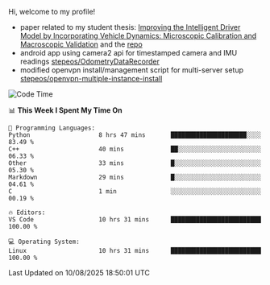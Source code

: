 Hi, welcome to my profile!

* paper related to my student thesis: [Improving the Intelligent Driver Model by Incorporating Vehicle Dynamics: Microscopic Calibration and Macroscopic Validation](https://doi.org/10.48550/arXiv.2408.03722) and the [repo](https://github.com/stepeos/pycarmodel_calibration)
* android app using camera2 api for timestamped camera and IMU readings [stepeos/OdometryDataRecorder](https://github.com/stepeos/OdometryDataRecorder)
* modified openvpn install/management script for multi-server setup [stepeos/openvpn-multiple-instance-install](https://github.com/stepeos/openvpn-multiple-instance-install)

<!--START_SECTION:waka-->
![Code Time](http://img.shields.io/badge/Code%20Time-2%2C146%20hrs%2027%20mins-blue)

📊 **This Week I Spent My Time On** 

```text
💬 Programming Languages: 
Python                   8 hrs 47 mins       █████████████████████░░░░   83.49 % 
C++                      40 mins             ██░░░░░░░░░░░░░░░░░░░░░░░   06.33 % 
Other                    33 mins             █░░░░░░░░░░░░░░░░░░░░░░░░   05.30 % 
Markdown                 29 mins             █░░░░░░░░░░░░░░░░░░░░░░░░   04.61 % 
C                        1 min               ░░░░░░░░░░░░░░░░░░░░░░░░░   00.19 % 

🔥 Editors: 
VS Code                  10 hrs 31 mins      █████████████████████████   100.00 % 

💻 Operating System: 
Linux                    10 hrs 31 mins      █████████████████████████   100.00 % 
```


 Last Updated on 10/08/2025 18:50:01 UTC
<!--END_SECTION:waka-->
